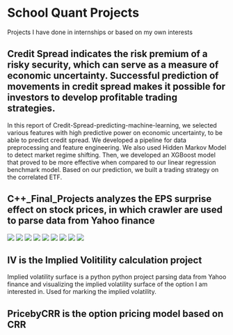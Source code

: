 # School Quant Projects

Projects I have done in internships or based on my own interests

## Credit Spread indicates the risk premium of a risky security, which can serve as a measure of economic uncertainty. Successful prediction of movements in credit spread makes it possible for investors to develop profitable trading strategies.

In this report of Credit-Spread-predicting-machine-learning, we selected various features with high predictive power on economic uncertainty, to be able to predict credit spread. We developed a pipeline for data preprocessing and feature engineering. We also used Hidden Markov Model to detect market regime shifting. Then, we developed an XGBoost model that proved to be more effective when compared to our linear regression benchmark model. Based on our prediction, we built a trading strategy on the correlated ETF.

## C++_Final_Projects analyzes the EPS surprise effect on stock prices, in which crawler are used to parse data from Yahoo finance

![](School-Quant-Projects/C++_Final_Project/C++_Final_Project_by_Team1_1215_SAT/results/p9.png)
![](School-Quant-Projects/C++_Final_Project/C++_Final_Project_by_Team1_1215_SAT/results/p1.png)
![](School-Quant-Projects/C++_Final_Project/C++_Final_Project_by_Team1_1215_SAT/results/p2.png)
![](School-Quant-Projects/C++_Final_Project/C++_Final_Project_by_Team1_1215_SAT/results/p3.png)
![](School-Quant-Projects/C++_Final_Project/C++_Final_Project_by_Team1_1215_SAT/results/p4.png)
![](School-Quant-Projects/C++_Final_Project/C++_Final_Project_by_Team1_1215_SAT/results/p5.png)
![](School-Quant-Projects/C++_Final_Project/C++_Final_Project_by_Team1_1215_SAT/results/p6.png)
![](School-Quant-Projects/C++_Final_Project/C++_Final_Project_by_Team1_1215_SAT/results/p7.png)
![](School-Quant-Projects/C++_Final_Project/C++_Final_Project_by_Team1_1215_SAT/results/p8.png)

## IV is the Implied Volitility calculation project

Implied volatility surface is a python python project parsing data from Yahoo finance and visualizing the implied volatility surface of the option I am interested in. Used for marking the implied volatility.

## PricebyCRR is the option pricing model based on CRR


